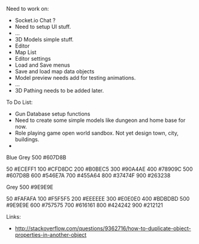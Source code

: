 Need to work on:
 * Socket.io Chat ?
 * Need to setup UI stuff.
 * ...
 * 3D Models simple stuff.
 * Editor
  * Map List
  * Editor settings
  * Load and Save menus
  * Save and load map data objects
  * Model preview needs add for testing animations.
  * ...
 * 3D Pathing needs to be added later.  

To Do List:
 * Gun Database setup functions
 * Need to create some simple models like dungeon and home base for now.
 * Role playing game open world sandbox. Not yet design town, city, buildings.
 *



Blue Grey
500     #607D8B

50      #ECEFF1
100     #CFD8DC
200     #B0BEC5
300     #90A4AE
400     #78909C
500     #607D8B
600     #546E7A
700     #455A64
800     #37474F
900     #263238

Grey
500     #9E9E9E

50      #FAFAFA
100     #F5F5F5
200     #EEEEEE
300     #E0E0E0
400     #BDBDBD
500     #9E9E9E
600     #757575
700     #616161
800     #424242
900     #212121

Links:
 * http://stackoverflow.com/questions/9362716/how-to-duplicate-object-properties-in-another-object
